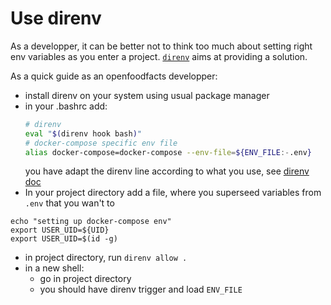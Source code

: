 # Use direnv

As a developper, it can be better not to think too much about setting right env variables as you enter a project.
[`direnv`](https://direnv.net/) aims at providing a solution.

As a quick guide as an openfoodfacts developper:

- install direnv on your system using usual package manager
- in your .bashrc add:
    ```bash
    # direnv
    eval "$(direnv hook bash)"
    # docker-compose specific env file
    alias docker-compose=docker-compose --env-file=${ENV_FILE:-.env}
    ```
  you have adapt the direnv line according to what you use, see [direnv doc](https://direnv.net/docs/hook.html)
- In your project directory add a file, where you superseed variables from `.env`
  that you wan't to

```
echo "setting up docker-compose env"
export USER_UID=${UID}
export USER_UID=$(id -g)
```
- in project directory, run `direnv allow .`
- in a new shell:
  - go in project directory
  - you should have direnv trigger and load `ENV_FILE`